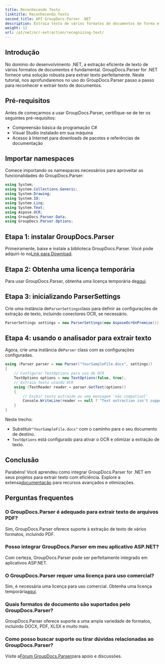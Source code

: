 ```yaml
---
title: Reconhecendo Texto
linktitle: Reconhecendo Texto
second_title: API GroupDocs.Parser .NET
description: Extraia texto de vários formatos de documentos de forma eficiente com GroupDocs.Parser for .NET. Fácil integração e poderosos recursos de OCR.
weight: 12
url: /pt/net/ocr-extraction/recognizing-text/
---
```

## Introdução
No domínio do desenvolvimento .NET, a extração eficiente de texto de vários formatos de documentos é fundamental. GroupDocs.Parser for .NET fornece uma solução robusta para extrair texto perfeitamente. Neste tutorial, nos aprofundaremos no uso do GroupDocs.Parser passo a passo para reconhecer e extrair texto de documentos.
## Pré-requisitos
Antes de começarmos a usar GroupDocs.Parser, certifique-se de ter os seguintes pré-requisitos:
- Compreensão básica da programação C#
- Visual Studio instalado em sua máquina
- Acesso à Internet para downloads de pacotes e referências de documentação

## Importar namespaces
Comece importando os namespaces necessários para aproveitar as funcionalidades do GroupDocs.Parser:
```csharp
using System;
using System.Collections.Generic;
using System.Drawing;
using System.IO;
using System.Linq;
using System.Text;
using Aspose.OCR;
using GroupDocs.Parser.Data;
using GroupDocs.Parser.Options;
```
## Etapa 1: instalar GroupDocs.Parser
 Primeiramente, baixe e instale a biblioteca GroupDocs.Parser. Você pode adquiri-lo no[Link para Download](https://releases.groupdocs.com/parser/net/).
## Etapa 2: Obtenha uma licença temporária
 Para usar GroupDocs.Parser, obtenha uma licença temporária de[aqui](https://purchase.groupdocs.com/temporary-license/).
## Etapa 3: inicializando ParserSettings
 Crie uma instância de`ParserSettings`class para definir as configurações de extração de texto, incluindo conectores OCR, se necessário.
```csharp
ParserSettings settings = new ParserSettings(new AsposeOcrOnPremise());
```
## Etapa 4: usando o analisador para extrair texto
 Agora, crie uma instância de`Parser` class com as configurações configuradas.
```csharp
using (Parser parser = new Parser("YourSampleFile.docx", settings))
{
    // Configurar TextOptions para uso de OCR
    TextOptions options = new TextOptions(false, true);
    // Extraia texto usando OCR
    using (TextReader reader = parser.GetText(options))
    {
        // Exibir texto extraído ou uma mensagem 'não compatível'
        Console.WriteLine(reader == null ? "Text extraction isn't supported" : reader.ReadToEnd());
    }
}
```
Neste trecho:
-  Substituir`"YourSampleFile.docx"` com o caminho para o seu documento de destino.
- `TextOptions` está configurado para ativar o OCR e otimizar a extração de texto.

## Conclusão
 Parabéns! Você aprendeu como integrar GroupDocs.Parser for .NET em seus projetos para extrair texto com eficiência. Explore a extensa[documentação](https://tutorials.groupdocs.com/parser/net/) para recursos avançados e otimizações.

## Perguntas frequentes
### O GroupDocs.Parser é adequado para extrair texto de arquivos PDF?
Sim, GroupDocs.Parser oferece suporte à extração de texto de vários formatos, incluindo PDF.
### Posso integrar GroupDocs.Parser em meu aplicativo ASP.NET?
Com certeza, GroupDocs.Parser pode ser perfeitamente integrado em aplicativos ASP.NET.
### O GroupDocs.Parser requer uma licença para uso comercial?
Sim, é necessária uma licença para uso comercial. Obtenha uma licença temporária[aqui](https://purchase.groupdocs.com/temporary-license/).
### Quais formatos de documento são suportados pelo GroupDocs.Parser?
GroupDocs.Parser oferece suporte a uma ampla variedade de formatos, incluindo DOCX, PDF, XLSX e muito mais.
### Como posso buscar suporte ou tirar dúvidas relacionadas ao GroupDocs.Parser?
 Visite a[Fórum GroupDocs.Parser](https://forum.groupdocs.com/c/parser/17)para apoio e discussões.